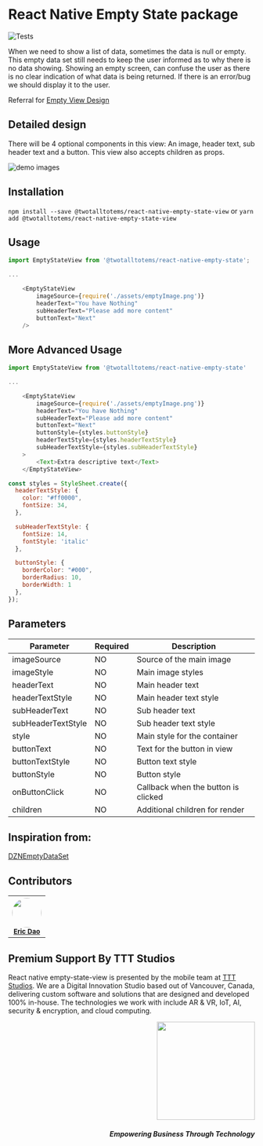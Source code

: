 # React Native Empty State package

![Tests](https://github.com/tttstudios/react-native-empty-state/workflows/Tests/badge.svg)

When we need to show a list of data, sometimes the data is null or empty. This empty data set still needs to keep the user informed as to why there is no data showing. Showing an empty screen, can confuse the user as there is no clear indication of what data is being returned. If there is an error/bug we should display it to the user.

Referral for [Empty View Design](http://tympanus.net/codrops/2013/01/09/designing-for-the-empty-states/)

## Detailed design

There will be 4 optional components in this view: An image, header text, sub header text and a button. This view also accepts children as props.

![demo images](https://github.com/tttstudios/react-native-empty-state/blob/master/assets/Screenshots_row1.png)

## Installation

`npm install --save @twotalltotems/react-native-empty-state-view`
or
`yarn add @twotalltotems/react-native-empty-state-view`

## Usage

```js
import EmptyStateView from '@twotalltotems/react-native-empty-state';

...

    <EmptyStateView
        imageSource={require('./assets/emptyImage.png')}
        headerText="You have Nothing"
        subHeaderText="Please add more content"
        buttonText="Next"
    />

```

## More Advanced Usage

```js
import EmptyStateView from '@twotalltotems/react-native-empty-state'

...

    <EmptyStateView
        imageSource={require('./assets/emptyImage.png')}
        headerText="You have Nothing"
        subHeaderText="Please add more content"
        buttonText="Next"
        buttonStyle={styles.buttonStyle}
        headerTextStyle={styles.headerTextStyle}
        subHeaderTextStyle={styles.subHeaderTextStyle}
    >
        <Text>Extra descriptive text</Text>
    </EmptyStateView>

const styles = StyleSheet.create({
  headerTextStyle: {
    color: "#ff0000",
    fontSize: 34,
  },

  subHeaderTextStyle: {
    fontSize: 14,
    fontStyle: 'italic'
  },

  buttonStyle: {
    borderColor: "#000",
    borderRadius: 10,
    borderWidth: 1
  },
});

```

## Parameters

| Parameter          | Required | Description                         |
| ------------------ | -------- | ----------------------------------- |
| imageSource        | NO       | Source of the main image            |
| imageStyle         | NO       | Main image styles                   |
| headerText         | NO       | Main header text                    |
| headerTextStyle    | NO       | Main header text style              |
| subHeaderText      | NO       | Sub header text                     |
| subHeaderTextStyle | NO       | Sub header text style               |
| style              | NO       | Main style for the container        |
| buttonText         | NO       | Text for the button in view         |
| buttonTextStyle    | NO       | Button text style                   |
| buttonStyle        | NO       | Button style                        |
| onButtonClick      | NO       | Callback when the button is clicked |
| children           | NO       | Additional children for render      |

## Inspiration from:

[DZNEmptyDataSet](https://github.com/dzenbot/DZNEmptyDataSet)

## Contributors

<table>
    <tr border="0" style="border: none; ">
        <th border="0" style="border-left: none; border-right: none;">
        	<img src="https://avatars3.githubusercontent.com/u/60905710?s=400&v=4" width="60px;" style="border-radius: 50%;"/>
        	<br />
        	<sub><a href="https://github.com/ericdao-ttt">Eric Dao</a></sub> <br />
        </th>
    </tr>
</table>

## Premium Support By TTT Studios

React native empty-state-view is presented by the mobile team at [TTT Studios](https://ttt.studio). We are a Digital Innovation Studio based out of Vancouver, Canada, delivering custom software and solutions that are designed and developed 100% in-house. The technologies we work with include AR & VR, IoT, AI, security & encryption, and cloud computing.

<div align="right">
	<img src="https://ttt.studio/wp-content/themes/tttwordpresstheme/imgs/ttt-colour.png" width="200px"/>
	<h5>Empowering Business Through Technology</h5>
</div>

